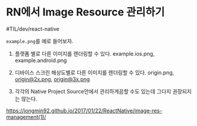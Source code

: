 # RN에서 Image Resource 관리하기 
#TIL/dev/react-native

`example.png`를 예로 들어보자. 

1. 플랫폼 별로 다른 이미지를 렌더링할 수 있다. 
example.ios.png, example.android.png 

2. 디바이스 스크린 해상도별로 다른 이미지를 렌더링할 수 있다. 
origin.png, origin@2x.png, origin@3x.png

3. 각각의 Native Project Source안에서 관리하게끔할 수도 있는데 그다지 권장되지는 않는다. 

https://jongmin92.github.io/2017/01/22/ReactNative/image-res-management(1)/
